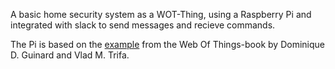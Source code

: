 A basic home security system as a WOT-Thing, using a Raspberry Pi and integrated with slack to send messages and recieve commands.

The Pi is based on the [example](https://github.com/webofthings/webofthings.js) from the Web Of Things-book by Dominique D. Guinard and Vlad M. Trifa.
